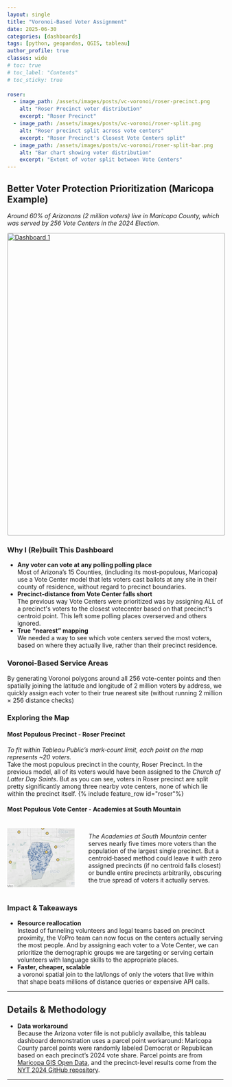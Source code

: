 ```yaml
---
layout: single
title: "Voronoi-Based Voter Assignment"
date: 2025-06-30
categories: [dashboards]
tags: [python, geopandas, QGIS, tableau]
author_profile: true
classes: wide
# toc: true
# toc_label: "Contents"
# toc_sticky: true

roser:
  - image_path: /assets/images/posts/vc-voronoi/roser-precinct.png
    alt: "Roser Precinct voter distribution"
    excerpt: "Roser Precinct"
  - image_path: /assets/images/posts/vc-voronoi/roser-split.png
    alt: "Roser precinct split across vote centers"
    excerpt: "Roser Precinct's Closest Vote Centers split"
  - image_path: /assets/images/posts/vc-voronoi/roser-split-bar.png
    alt: "Bar chart showing voter distribution"
    excerpt: "Extent of voter split between Vote Centers"
---
```

<style>
.page__content {
  font-size: 0.8rem;
}
</style>

## Better Voter Protection Prioritization (Maricopa Example)
*Around 60% of Arizonans (2 million voters) live in Maricopa County, which was served by 256 Vote Centers in the 2024 Election.*

<div class='tableauPlaceholder' id='viz1750525153359' style='position: relative; width: 100%; height: 700px; overflow: hidden; border: 2px solid #ccc; border-radius: 4px;'>
    <noscript>
      <a href='#'>
        <img alt='Dashboard 1' src='https://public.tableau.com/static/images/Ma/MaricopaCountyPrecinctv_VoteCenterAggregation/Dashboard1_rss.png' style='border: none; width:100%;' />
      </a>
    </noscript>
    <object class='tableauViz' style='display:none; width:100%; height:700px; overflow: hidden;'>
      <param name='host_url' value='https%3A%2F%2Fpublic.tableau.com%2F' />
      <param name='embed_code_version' value='3' />
      <param name='site_root' value='' />
      <param name='name' value='MaricopaCountyPrecinctv_VoteCenterAggregation/Dashboard1' />
      <param name='tabs' value='no' />
      <param name='toolbar' value='yes' />
      <param name='static_image' value='https://public.tableau.com/static/images/Ma/MaricopaCountyPrecinctv_VoteCenterAggregation/Dashboard1/1.png' />
      <param name='animate_transition' value='yes' />
      <param name='display_static_image' value='yes' />
      <param name='display_spinner' value='yes' />
      <param name='display_overlay' value='yes' />
      <param name='display_count' value='yes' />
      <param name='language' value='en-US' />
      <param name='showVizHome' value='no' />
      <param name='scrollbars' value='no' />
    </object>
  </div>
  <script>
    var divElement = document.getElementById('viz1750525153359');
    var vizElement = divElement.getElementsByTagName('object')[0];
    
    vizElement.style.width = '100%';
    vizElement.style.height = '700px';
    
    var scriptElement = document.createElement('script');
    scriptElement.src = 'https://public.tableau.com/javascripts/api/viz_v1.js';
    vizElement.parentNode.insertBefore(scriptElement, vizElement);
  </script>


### Why I (Re)built This Dashboard
- **Any voter can vote at any polling polling place**  
  Most of Arizona’s 15 Counties, (including its most-populous, Maricopa) use a Vote Center model that lets voters cast ballots at any site in their county of residence, without regard to precinct boundaries.
- **Precinct-distance from Vote Center falls short**  
   The previous way Vote Centers were prioritized was by assigning ALL of a precinct's voters to the closest votecenter based on that precinct's centroid point. This left some polling places overserved and others ignored. 
- **True “nearest” mapping**  
  We needed a way to see which vote centers served the most voters, based on where they actually live, rather than their precinct residence.

### Voronoi-Based Service Areas
By generating Voronoi polygons around all 256 vote-center points and then spatially joining the latitude and longitude of 2 million voters by address, we quickly assign each voter to their true nearest site (without running 2 million × 256 distance checks)

### Exploring the Map

#### Most Populous Precinct - Roser Precinct
*To fit within Tableau Public’s mark‐count limit, each point on the map represents ~20 voters.*  
Take the most populous precinct in the county, Roser Precinct. In the previous model, all of its voters would have been assigned to the *Church of Latter Day Saints*. But as you can see, voters in Roser precinct are split pretty significantly among three nearby vote centers, none of which lie within the precinct itself.
{% include feature_row id="roser"%}


<!-- #### Most Populous Vote Center - Academies at South Mountain
*The Academies at South Mountain* center serves nearly five times more voters than the population of the largest single precinct. But a centroid‐based method could leave it with zero assigned precincts (if no centroid falls closest) or bundle entire precincts arbitrarily, obscuring the true spread of voters it actually serves.
![academies-sm.png](/assets/images/posts/vc-voronoi/academies-sm.png)   -->
<h4>Most Populous Vote Center - Academies at South Mountain</h4>
<div style="display: grid; grid-template-columns: 1fr 2fr; gap: 2rem; align-items: center; margin: 2rem 0;">
  <div>
    <img src="/assets/images/posts/vc-voronoi/academies-sm.png" alt="Academies at South Mountain" style="width: 100%; height: auto;">
  </div>
  <div>
    <p><em>The Academies at South Mountain</em> center serves nearly five times more voters than the population of the largest single precinct. But a centroid‐based method could leave it with zero assigned precincts (if no centroid falls closest) or bundle entire precincts arbitrarily, obscuring the true spread of voters it actually serves.</p>
  </div>
</div>

<!-- Add additional screenshots here as needed -->

### Impact & Takeaways
- **Resource reallocation**  
  Instead of funneling volunteers and legal teams based on precinct proximity, the VoPro team can now focus on the centers actually serving the most people. And by assigning each voter to a Vote Center, we can prioritize the demographic groups we are targeting or serving certain volunteers with language skills to the appropriate places. 
- **Faster, cheaper, scalable**  
  a voronoi spatial join to the lat/longs of only the voters that live within that shape beats millions of distance queries or expensive API calls.

---

## Details & Methodology

- **Data workaround**  
  Because the Arizona voter file is not publicly availalbe, this tableau dashboard demonstration uses a parcel point workaround: Maricopa County parcel points were randomly labeled Democrat or Republican based on each precinct’s 2024 vote share. Parcel points are from [Maricopa GIS Open Data](https://data-maricopa.opendata.arcgis.com/datasets/dbf139379db946e1b10a2f15672c142d/about), and the precinct-level results come from the [NYT 2024 GitHub repository](https://github.com/nytimes/presidential-precinct-map-2024).


---


